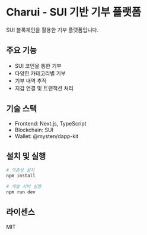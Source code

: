 # Charui - SUI 기반 기부 플랫폼

SUI 블록체인을 활용한 기부 플랫폼입니다.

## 주요 기능

- SUI 코인을 통한 기부
- 다양한 카테고리별 기부
- 기부 내역 추적
- 지갑 연결 및 트랜잭션 처리

## 기술 스택

- Frontend: Next.js, TypeScript
- Blockchain: SUI
- Wallet: @mysten/dapp-kit

## 설치 및 실행

```bash
# 의존성 설치
npm install

# 개발 서버 실행
npm run dev
```

## 라이센스

MIT 